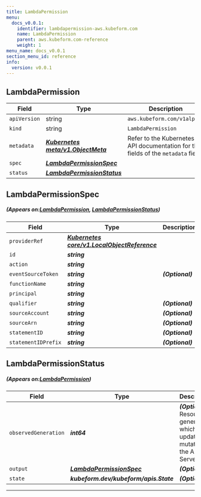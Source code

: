 ```yaml
---
title: LambdaPermission
menu:
  docs_v0.0.1:
    identifier: lambdapermission-aws.kubeform.com
    name: LambdaPermission
    parent: aws.kubeform.com-reference
    weight: 1
menu_name: docs_v0.0.1
section_menu_id: reference
info:
  version: v0.0.1
---
```


## LambdaPermission
| Field | Type | Description |
| ------ | ----- | ----------- |
| `apiVersion` | string | `aws.kubeform.com/v1alpha1` |
|    `kind` | string | `LambdaPermission` |
| `metadata` | ***[Kubernetes meta/v1.ObjectMeta](https://kubernetes.io/docs/reference/generated/kubernetes-api/v1.13/#objectmeta-v1-meta)***|Refer to the Kubernetes API documentation for the fields of the `metadata` field.|
| `spec` | ***[LambdaPermissionSpec](#LambdaPermissionSpec)***||
| `status` | ***[LambdaPermissionStatus](#LambdaPermissionStatus)***||
## LambdaPermissionSpec
##### (Appears on:[LambdaPermission](#LambdaPermission), [LambdaPermissionStatus](#LambdaPermissionStatus))
| Field | Type | Description |
| ------ | ----- | ----------- |
| `providerRef` | ***[Kubernetes core/v1.LocalObjectReference](https://kubernetes.io/docs/reference/generated/kubernetes-api/v1.13/#localobjectreference-v1-core)***||
| `id` | ***string***||
| `action` | ***string***||
| `eventSourceToken` | ***string***| ***(Optional)*** |
| `functionName` | ***string***||
| `principal` | ***string***||
| `qualifier` | ***string***| ***(Optional)*** |
| `sourceAccount` | ***string***| ***(Optional)*** |
| `sourceArn` | ***string***| ***(Optional)*** |
| `statementID` | ***string***| ***(Optional)*** |
| `statementIDPrefix` | ***string***| ***(Optional)*** |
## LambdaPermissionStatus
##### (Appears on:[LambdaPermission](#LambdaPermission))
| Field | Type | Description |
| ------ | ----- | ----------- |
| `observedGeneration` | ***int64***| ***(Optional)*** Resource generation, which is updated on mutation by the API Server.|
| `output` | ***[LambdaPermissionSpec](#LambdaPermissionSpec)***| ***(Optional)*** |
| `state` | ***kubeform.dev/kubeform/apis.State***| ***(Optional)*** |
---
